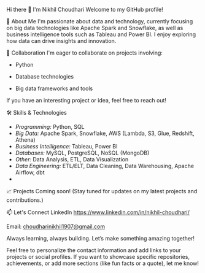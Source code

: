 Hi there 👋 I'm Nikhil Choudhari
Welcome to my GitHub profile!

🌱 About Me
I'm passionate about data and technology, currently focusing on big data technologies like Apache Spark and Snowflake, as well as business intelligence tools such as Tableau and Power BI. I enjoy exploring how data can drive insights and innovation.

👯 Collaboration
I'm eager to collaborate on projects involving:

* Python

* Database technologies

* Big data frameworks and tools

If you have an interesting project or idea, feel free to reach out!

🛠️ Skills & Technologies

- *Programming:* Python, SQL
- *Big Data:* Apache Spark, Snowflake, AWS (Lambda, S3, Glue, Redshift, Athena)
- *Business Intelligence:* Tableau, Power BI
- *Databases:* MySQL, PostgreSQL, NoSQL (MongoDB)
- *Other:* Data Analysis, ETL, Data Visualization
- *Data Engineering:* ETL/ELT, Data Cleaning, Data Warehousing, Apache Airflow, dbt
- 

📈 Projects
Coming soon! (Stay tuned for updates on my latest projects and contributions.)

📫 Let's Connect
LinkedIn https://www.linkedin.com/in/nikhil-choudhari/

Email: choudharinikhil1907@gmail.com

Always learning, always building. Let’s make something amazing together!

Feel free to personalize the contact information and add links to your projects or social profiles. If you want to showcase specific repositories, achievements, or add more sections (like fun facts or a quote), let me know!
